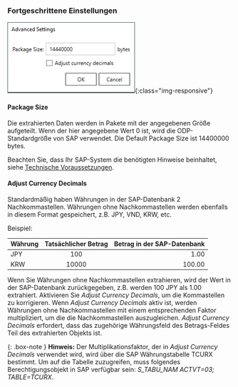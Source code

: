 ### Fortgeschrittene Einstellungen

![ODP Advanced Settings](/img/content/odp/advanced-settings.png){:class="img-responsive"}

#### Package Size
Die extrahierten Daten werden in Pakete mit der angegebenen Größe aufgeteilt.
Wenn der hier angegebene Wert 0 ist, wird die ODP-Standardgröße von SAP verwendet.
Die Default Package Size ist 14400000 bytes.

Beachten Sie, dass Ihr SAP-System die benötigten Hinweise beinhaltet, siehe [Technische Voraussetzungen](../odp#technische-voraussetzungen).

#### Adjust Currency Decimals

Standardmäßig haben Währungen in der SAP-Datenbank 2 Nachkommastellen.
Währungen ohne Nachkommastellen werden ebenfalls in diesem Format gespeichert, z.B. JPY, VND, KRW, etc.

Beispiel:

| Währung       | Tatsächlicher Betrag          | Betrag in der SAP-Datenbank |
| ------------- |:-------------:| -----:|
| JPY | 100	|1.00|
| KRW | 10000	|100.00|


Wenn Sie Währungen ohne Nachkommastellen extrahieren, wird der Wert in der SAP-Datenbank zurückgegeben, z.B. werden 100 JPY als 1.00 extrahiert.
Aktivieren Sie *Adjust Currency Decimals*, um die Kommastellen zu korrigieren.
Wenn *Adjust Currency Decimals* aktiv ist, werden Währungen ohne Nachkommastellen mit einem entsprechenden Faktor multipliziert, um die die Nachkommastellen auszugleichen.
*Adjust Currency Decimals* erfordert, dass das zugehörige Währungsfeld des Betrags-Feldes Teil des extrahierten Objekts ist.

{: .box-note }
**Hinweis:** Der Multiplikationsfaktor, der in *Adjust Currency Decimals*  verwendet wird, wird über die SAP Währungstabelle TCURX bestimmt.
Um auf die Tabelle zuzugreifen, muss folgendes Berechtigungsobjekt in SAP verfügbar sein: *S_TABU_NAM	ACTVT=03; TABLE=TCURX*.
